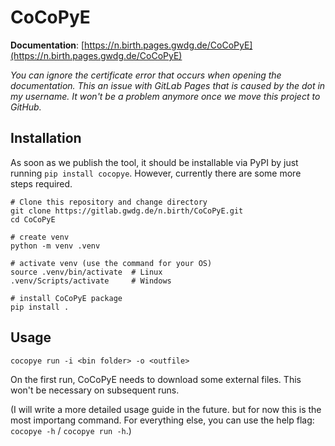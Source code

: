 # CoCoPyE
**Documentation**:  [https://n.birth.pages.gwdg.de/CoCoPyE](https://n.birth.pages.gwdg.de/CoCoPyE)

*You can ignore the certificate error that occurs when opening the documentation.
This an issue with GitLab Pages that is caused by the dot in my username. It won't be
a problem anymore once we move this project to GitHub.*

## Installation

As soon as we publish the tool, it should be installable via PyPI by just running
`pip install cocopye`. However, currently there are some more steps required.

```
# Clone this repository and change directory
git clone https://gitlab.gwdg.de/n.birth/CoCoPyE.git
cd CoCoPyE

# create venv
python -m venv .venv

# activate venv (use the command for your OS)
source .venv/bin/activate  # Linux
.venv/Scripts/activate     # Windows

# install CoCoPyE package
pip install .
```

## Usage

```
cocopye run -i <bin folder> -o <outfile>
```

On the first run, CoCoPyE needs to download some external files. This won't be necessary on subsequent runs.

(I will write a more detailed usage guide in the future. but for now this is the most importang command.
For everything else, you can use the help flag: `cocopye -h` / `cocopye run -h`.)